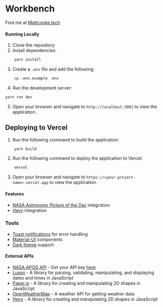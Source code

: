 # Workbench

Find me at [Mattcooke.tech](https://mattcooke.tech)

#### Running Locally

1. Clone the repository
2. Install dependencies:

```bash
    yarn install
```

3. Create a `.env` file and add the following:

```bash
    cp .env.example .env
```

4. Run the development server:

```bash
yarn run dev
```

5. Open your browser and navigate to `http://localhost:3001` to view the application.

## Deploying to Vercel

1. Run the following command to build the application:

```bash
    yarn build
```

2. Run the following command to deploy the application to Vercel:

```bash
    vercel
```

3. Open your browser and navigate to `https://<your-project-name>.vercel.app` to view the application.

#### Features

- [NASA Astronomy Picture of the Day](https://apod.nasa.gov/apod/astropix.html) integration
- [Hevy](https://api.hevyapp.com/docs/) integration

### Tools

- [Toast notifications](https://mui.com/components/snackbar/) for error handling
- [Material-UI](https://mui.com/) components
- [Dark theme](https://mui.com/customization/palette/) support

#### External APIs

- [NASA APOD API](https://api.nasa.gov/) - Get your API key [here](https://api.nasa.gov/)
- [Luxon](https://moment.github.io/luxon/#/) - A library for parsing, validating, manipulating, and displaying dates and times in JavaScript
- [Paper.js](https://paperjs.org/) - A library for creating and manipulating 2D shapes in JavaScript
- [OpenWeatherMap](https://openweathermap.org/api) - A weather API for getting weather data
- [Hevy](https://api.hevyapp.com/docs/) - A library for creating and manipulating 2D shapes in JavaScript
